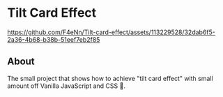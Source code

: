 # Tilt Card Effect

https://github.com/F4eNn/Tilt-card-effect/assets/113229528/32dab6f5-2a36-4b68-b38b-51eef7eb2f85

## About <a name = "about"></a>

The small project that shows how to achieve "tilt card effect" with small amount off Vanilla JavaScript and CSS 🙂.

